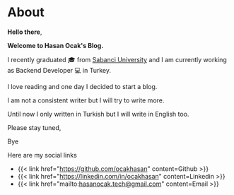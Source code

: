 # About


**Hello there**,

**Welcome to Hasan Ocak's Blog.**

I recently graduated :mortar_board: from [Sabanci University](https://www.sabanciuniv.edu/) and I am currently working as
Backend Developer :computer: in Turkey. 

I love reading and one day I decided to start a blog.

I am not a consistent writer but I will try to write more.

Until now I only written in Turkish but I will write in English too.

Please stay tuned,

Bye

Here are my social links

- {{< link href="https://github.com/ocakhasan" content=Github >}}
- {{< link href="https://linkedin.com/in/ocakhasan" content=Linkedin >}}
- {{< link href="mailto:hasanocak.tech@gmail.com" content=Email >}}
